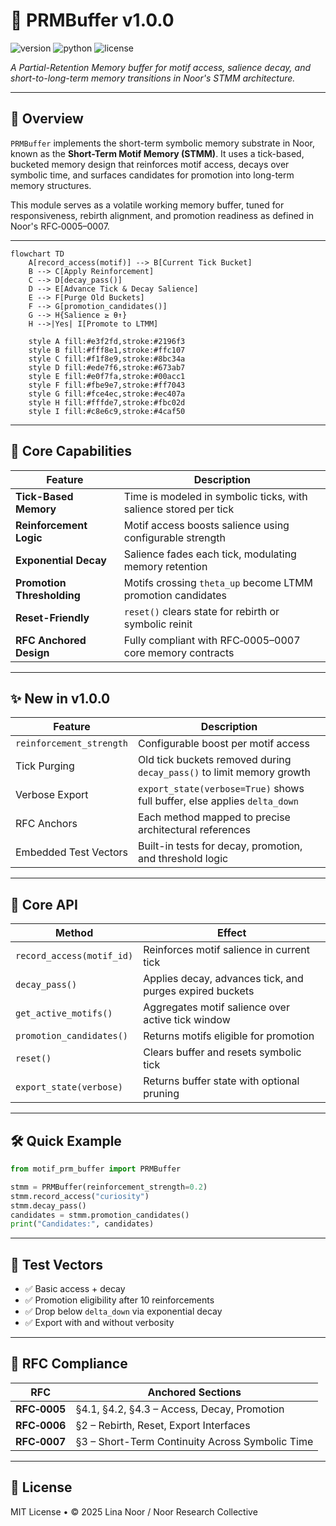 # 🧠 PRMBuffer v1.0.0

![version](https://img.shields.io/badge/version-1.0.0-blue)
![python](https://img.shields.io/badge/python-%3E%3D3.9-blue)
![license](https://img.shields.io/badge/license-MIT-green)

*A Partial-Retention Memory buffer for motif access, salience decay, and short-to-long-term memory transitions in Noor's STMM architecture.*

---

## 📖 Overview

`PRMBuffer` implements the short-term symbolic memory substrate in Noor, known as the **Short-Term Motif Memory (STMM)**. It uses a tick-based, bucketed memory design that reinforces motif access, decays over symbolic time, and surfaces candidates for promotion into long-term memory structures.

This module serves as a volatile working memory buffer, tuned for responsiveness, rebirth alignment, and promotion readiness as defined in Noor's RFC‑0005–0007.

---

```mermaid
flowchart TD
    A[record_access(motif)] --> B[Current Tick Bucket]
    B --> C[Apply Reinforcement]
    C --> D[decay_pass()]
    D --> E[Advance Tick & Decay Salience]
    E --> F[Purge Old Buckets]
    F --> G[promotion_candidates()]
    G --> H{Salience ≥ θ↑}
    H -->|Yes| I[Promote to LTMM]

    style A fill:#e3f2fd,stroke:#2196f3
    style B fill:#fff8e1,stroke:#ffc107
    style C fill:#f1f8e9,stroke:#8bc34a
    style D fill:#ede7f6,stroke:#673ab7
    style E fill:#e0f7fa,stroke:#00acc1
    style F fill:#fbe9e7,stroke:#ff7043
    style G fill:#fce4ec,stroke:#ec407a
    style H fill:#fffde7,stroke:#fbc02d
    style I fill:#c8e6c9,stroke:#4caf50
````

---

## 🧠 Core Capabilities

| Feature                    | Description                                                      |
| -------------------------- | ---------------------------------------------------------------- |
| **Tick-Based Memory**      | Time is modeled in symbolic ticks, with salience stored per tick |
| **Reinforcement Logic**    | Motif access boosts salience using configurable strength         |
| **Exponential Decay**      | Salience fades each tick, modulating memory retention            |
| **Promotion Thresholding** | Motifs crossing `theta_up` become LTMM promotion candidates      |
| **Reset-Friendly**         | `reset()` clears state for rebirth or symbolic reinit            |
| **RFC Anchored Design**    | Fully compliant with RFC‑0005–0007 core memory contracts         |

---

## ✨ New in v1.0.0

| Feature                  | Description                                                               |
| ------------------------ | ------------------------------------------------------------------------- |
| `reinforcement_strength` | Configurable boost per motif access                                       |
| Tick Purging             | Old tick buckets removed during `decay_pass()` to limit memory growth     |
| Verbose Export           | `export_state(verbose=True)` shows full buffer, else applies `delta_down` |
| RFC Anchors              | Each method mapped to precise architectural references                    |
| Embedded Test Vectors    | Built-in tests for decay, promotion, and threshold logic                  |

---

## 🧩 Core API

| Method                    | Effect                                                   |
| ------------------------- | -------------------------------------------------------- |
| `record_access(motif_id)` | Reinforces motif salience in current tick                |
| `decay_pass()`            | Applies decay, advances tick, and purges expired buckets |
| `get_active_motifs()`     | Aggregates motif salience over active tick window        |
| `promotion_candidates()`  | Returns motifs eligible for promotion                    |
| `reset()`                 | Clears buffer and resets symbolic tick                   |
| `export_state(verbose)`   | Returns buffer state with optional pruning               |

---

## 🛠️ Quick Example

```python
from motif_prm_buffer import PRMBuffer

stmm = PRMBuffer(reinforcement_strength=0.2)
stmm.record_access("curiosity")
stmm.decay_pass()
candidates = stmm.promotion_candidates()
print("Candidates:", candidates)
```

---

## 🧪 Test Vectors

* ✅ Basic access + decay
* ✅ Promotion eligibility after 10 reinforcements
* ✅ Drop below `delta_down` via exponential decay
* ✅ Export with and without verbosity

---

## 📡 RFC Compliance

| RFC          | Anchored Sections                               |
| ------------ | ----------------------------------------------- |
| **RFC‑0005** | §4.1, §4.2, §4.3 – Access, Decay, Promotion     |
| **RFC‑0006** | §2 – Rebirth, Reset, Export Interfaces          |
| **RFC‑0007** | §3 – Short-Term Continuity Across Symbolic Time |

---

## 📄 License

MIT License • © 2025 Lina Noor / Noor Research Collective

